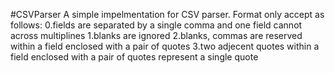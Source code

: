#CSVParser
	A simple impelmentation for CSV parser. Format only accept as follows:
		0.fields are separated by a single comma and one field cannot across multiplines
		1.blanks are ignored
		2.blanks, commas are reserved within a field enclosed with a pair of quotes
		3.two adjecent quotes within a field enclosed with a pair of quotes represent
		a single quote
